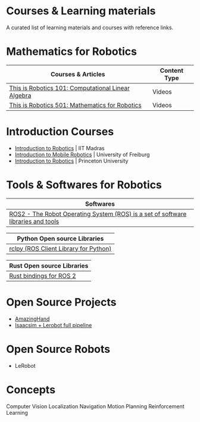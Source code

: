 # Courses & Learning materials

A curated list of learning materials and courses with reference links.


# Mathematics for Robotics 

| Courses & Articles                                                                                                                                                | Content Type     | 
| ----------------------------------------------------------------------------------------------------------------------------------------------------------------- | ---------------- |
| [This is Robotics 101: Computational Linear Algebra](https://www.youtube.com/playlist?list=PLdPQZLMHRjDK8ZbLIcq1Q2PQobIi68dpv)                                    | Videos           |
| [This is Robotics 501: Mathematics for Robotics](https://www.youtube.com/playlist?list=PLdPQZLMHRjDIzO99aE7yAtdOHSVHMXfYH)                                        | Videos           |

# Introduction Courses
- [Introduction to Robotics](https://www.youtube.com/playlist?list=PLyqSpQzTE6M_XM9cvjLLO_Azt1FkgPhpH) | IIT Madras
- [Introduction to Mobile Robotics](http://ais.informatik.uni-freiburg.de/teaching/ss16/robotics/index_en.php) | University of Freiburg
- [Introduction to Robotics](https://irom-lab.princeton.edu/intro-to-robotics/) | Princeton University


# Tools & Softwares for Robotics

| Softwares                                                                                        
| ---------------------------------------------------------------------------------------------------------
| [ROS2 - The Robot Operating System (ROS) is a set of software libraries and tools](https://www.ros.org/)

| Python Open source Libraries                                                                                        
| ---------------------------------------------------------------------------------------------------------
| [rclpy (ROS Client Library for Python)](https://github.com/ros2/rclpy)

| Rust Open source Libraries                                                                                        
| ---------------------------------------------------------------------------------------------------------
| [Rust bindings for ROS 2](https://github.com/ros2-rust/ros2_rust)


# Open Source Projects

- [AmazingHand](https://github.com/pollen-robotics/AmazingHand)
- [Isaacsim + Lerobot full pipeline](https://github.com/LightwheelAI/leisaac)

# Open Source Robots
- LeRobot


# Concepts

Computer Vision
Localization
Navigation
Motion Planning
Reinforcement Learning